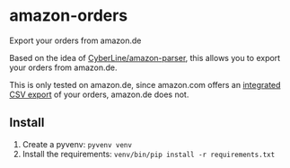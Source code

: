 amazon-orders
=============
Export your orders from amazon.de

Based on the idea of [CyberLine/amazon-parser](https://github.com/CyberLine/amazon-parser),
this allows you to export your orders from amazon.de.

This is only tested on amazon.de, since amazon.com offers an [integrated CSV export](https://www.amazon.com/gp/b2b/reports) of your orders, amazon.de does not.


## Install
1. Create a pyvenv: `pyvenv venv`
1. Install the requirements: `venv/bin/pip install -r requirements.txt`
